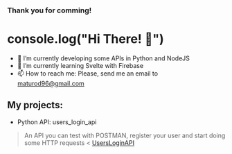 ### Thank you for comming!

# console.log("Hi There! 👋")

- 🔭 I’m currently developing some APIs in Python and NodeJS
- 🌱 I’m currently learning Svelte with Firebase
- 📫 How to reach me: Please, send me an email to maturod96@gmail.com

## My projects:

- Python API: users_login_api 
> An API you can test with POSTMAN, register your user and start doing some HTTP requests <
[UsersLoginAPI](https://users-login-ar.herokuapp.com/)
